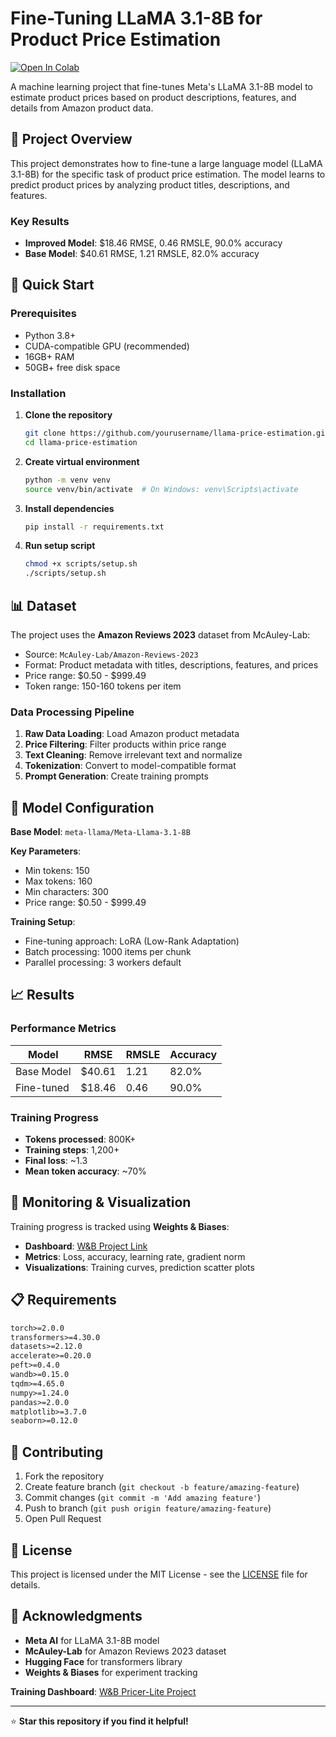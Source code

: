 # Fine-Tuning LLaMA 3.1-8B for Product Price Estimation

[![Open In Colab](https://colab.research.google.com/assets/colab-badge.svg)](https://colab.research.google.com/drive/1JlO1njhRobolOsuwc0ZdbQpFWSA6uF-d#scrollTo=SY_Ctos2SirK)

A machine learning project that fine-tunes Meta's LLaMA 3.1-8B model to estimate product prices based on product descriptions, features, and details from Amazon product data.

## 🎯 Project Overview

This project demonstrates how to fine-tune a large language model (LLaMA 3.1-8B) for the specific task of product price estimation. The model learns to predict product prices by analyzing product titles, descriptions, and features.

### Key Results
- **Improved Model**: $18.46 RMSE, 0.46 RMSLE, 90.0% accuracy
- **Base Model**: $40.61 RMSE, 1.21 RMSLE, 82.0% accuracy

## 🚀 Quick Start

### Prerequisites
- Python 3.8+
- CUDA-compatible GPU (recommended)
- 16GB+ RAM
- 50GB+ free disk space

### Installation

1. **Clone the repository**
   ```bash
   git clone https://github.com/yourusername/llama-price-estimation.git
   cd llama-price-estimation
   ```

2. **Create virtual environment**
   ```bash
   python -m venv venv
   source venv/bin/activate  # On Windows: venv\Scripts\activate
   ```

3. **Install dependencies**
   ```bash
   pip install -r requirements.txt
   ```

4. **Run setup script**
   ```bash
   chmod +x scripts/setup.sh
   ./scripts/setup.sh
   ```

## 📊 Dataset

The project uses the **Amazon Reviews 2023** dataset from McAuley-Lab:
- Source: `McAuley-Lab/Amazon-Reviews-2023`
- Format: Product metadata with titles, descriptions, features, and prices
- Price range: $0.50 - $999.49
- Token range: 150-160 tokens per item

### Data Processing Pipeline

1. **Raw Data Loading**: Load Amazon product metadata
2. **Price Filtering**: Filter products within price range
3. **Text Cleaning**: Remove irrelevant text and normalize
4. **Tokenization**: Convert to model-compatible format
5. **Prompt Generation**: Create training prompts

## 🔧 Model Configuration

**Base Model**: `meta-llama/Meta-Llama-3.1-8B`

**Key Parameters**:
- Min tokens: 150
- Max tokens: 160
- Min characters: 300
- Price range: $0.50 - $999.49

**Training Setup**:
- Fine-tuning approach: LoRA (Low-Rank Adaptation)
- Batch processing: 1000 items per chunk
- Parallel processing: 3 workers default

## 📈 Results

### Performance Metrics

| Model | RMSE | RMSLE | Accuracy |
|-------|------|-------|----------|
| Base Model | $40.61 | 1.21 | 82.0% |
| Fine-tuned | $18.46 | 0.46 | 90.0% |

### Training Progress
- **Tokens processed**: 800K+
- **Training steps**: 1,200+
- **Final loss**: ~1.3
- **Mean token accuracy**: ~70%

## 🔬 Monitoring & Visualization

Training progress is tracked using **Weights & Biases**:
- **Dashboard**: [W&B Project Link](https://wandb.ai/srajalsahu87-madhav-institute-of-technology-science-gwalior/pricer-lite?nw=nwusersrajalsahu87)
- **Metrics**: Loss, accuracy, learning rate, gradient norm
- **Visualizations**: Training curves, prediction scatter plots


## 📋 Requirements

```txt
torch>=2.0.0
transformers>=4.30.0
datasets>=2.12.0
accelerate>=0.20.0
peft>=0.4.0
wandb>=0.15.0
tqdm>=4.65.0
numpy>=1.24.0
pandas>=2.0.0
matplotlib>=3.7.0
seaborn>=0.12.0
```
## 🤝 Contributing

1. Fork the repository
2. Create feature branch (`git checkout -b feature/amazing-feature`)
3. Commit changes (`git commit -m 'Add amazing feature'`)
4. Push to branch (`git push origin feature/amazing-feature`)
5. Open Pull Request

## 📄 License

This project is licensed under the MIT License - see the [LICENSE](LICENSE) file for details.

## 🙏 Acknowledgments

- **Meta AI** for LLaMA 3.1-8B model
- **McAuley-Lab** for Amazon Reviews 2023 dataset
- **Hugging Face** for transformers library
- **Weights & Biases** for experiment tracking



**Training Dashboard**: [W&B Pricer-Lite Project](https://wandb.ai/srajalsahu87-madhav-institute-of-technology-science-gwalior/pricer-lite?nw=nwusersrajalsahu87)

---

⭐ **Star this repository if you find it helpful!**
